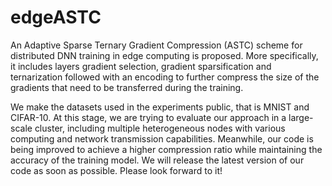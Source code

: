 # edgeASTC
An Adaptive Sparse Ternary Gradient Compression (ASTC) scheme for distributed DNN training in edge computing is proposed. More specifically, it includes layers gradient selection, gradient sparsification and ternarization followed with an encoding to further compress the size of the gradients that need to be transferred during the training.

We make the datasets used in the experiments public, that is MNIST and CIFAR-10. At this stage, we are trying to evaluate our approach in a large-scale cluster, including multiple heterogeneous nodes with various computing and network transmission capabilities. Meanwhile, our code is being improved to achieve a higher compression ratio while maintaining the accuracy of the training model. We will release the latest version of our code as soon as possible. Please look forward to it!
